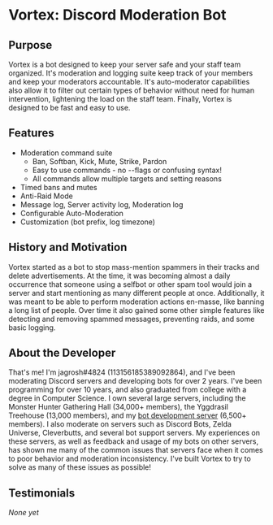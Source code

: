 # Vortex: Discord Moderation Bot

## Purpose
Vortex is a bot designed to keep your server safe and your staff team organized. It's moderation and logging suite keep track of your members and keep your moderators accountable. It's auto-moderator capabilities also allow it to filter out certain types of behavior without need for human intervention, lightening the load on the staff team. Finally, Vortex is designed to be fast and easy to use. 

## Features
* Moderation command suite
  * Ban, Softban, Kick, Mute, Strike, Pardon
  * Easy to use commands - no --flags or confusing syntax!
  * All commands allow multiple targets and setting reasons
* Timed bans and mutes
* Anti-Raid Mode
* Message log, Server activity log, Moderation log
* Configurable Auto-Moderation
* Customization (bot prefix, log timezone)

## History and Motivation
Vortex started as a bot to stop mass-mention spammers in their tracks and delete advertisements. At the time, it was becoming almost a daily occurrence that someone using a selfbot or other spam tool would join a server and start mentioning as many different people at once. Additionally, it was meant to be able to perform moderation actions en-masse, like banning a long list of people. Over time it also gained some other simple features like detecting and removing spammed messages, preventing raids, and some basic logging. 

## About the Developer
That's me! I'm jagrosh#4824 (113156185389092864), and I've been moderating Discord servers and developing bots for over 2 years. I've been programming for over 10 years, and also graduated from college with a degree in Computer Science. I own several large servers, including the Monster Hunter Gathering Hall (34,000+ members), the Yggdrasil Treehouse (13,000 members), and my [bot development server](https://discord.gg/0p9LSGoRLu6Pet0k0) (6,500+ members). I also moderate on servers such as Discord Bots, Zelda Universe, Cleverbutts, and several bot support servers. My experiences on these servers, as well as feedback and usage of my bots on other servers, has shown me many of the common issues that servers face when it comes to poor behavior and moderation inconsistency. I've built Vortex to try to solve as many of these issues as possible!

## Testimonials
*None yet*